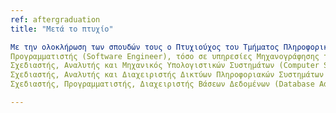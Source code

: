 ```yaml
---
ref: aftergraduation
title: "Μετά το πτυχίο"

Mε την ολοκλήρωση των σπουδών τους ο Πτυχιούχος του Τμήματος Πληροφορικής μπορεί να απασχοληθεί σε όλους τους τομείς του γνωστικού αντικειμένου του Τμήματός του, είτε ως αυτοαπασχολούμενος, είτε ως υπεύθυνος ή στέλεχος ιδιωτικών ή δημόσιων επιχειρήσεων, oργανισμών και υπηρεσιών και συγκεκριμένα ως:
Προγραμματιστής (Software Engineer), τόσο σε υπηρεσίες Μηχανογράφησης του ιδιωτικού ή δημόσιου τομέα, όσο και σε εμπορικές επιχειρήσεις παραγωγής και διάθεσης λογισμικού διάφορων τύπων και εφαρμογών.
Σχεδιαστής, Αναλυτής και Μηχανικός Υπολογιστικών Συστημάτων (Computer Systems Engineer).
Σχεδιαστής, Αναλυτής και Διαχειριστής Δικτύων Πληροφοριακών Συστημάτων και Τηλεπικοινωνιών (Network and Telecommunications Engineer / Administrator).
Σχεδιαστής, Προγραμματιστής, Διαχειριστής Βάσεων Δεδομένων (Database Administrator).

---
```

